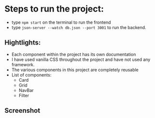# Steps to run the project:
- type `npm start` on the terminal to run the frontend
- type `json-server --watch db.json --port 3001` to run the backend.

## Hightlights:
- Each component within the project has its own documentation
- I have used vanilla CSS throughout the project and have not used any framework.
- The various components in this project are completely reusable
- List of components:
	+ Card
	+ Grid
	+ NavBar
	+ Filter

## Screenshot


